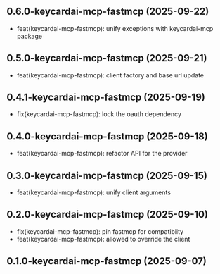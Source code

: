 ## 0.6.0-keycardai-mcp-fastmcp (2025-09-22)


- feat(keycardai-mcp-fastmcp): unify exceptions with keycardai-mcp package

## 0.5.0-keycardai-mcp-fastmcp (2025-09-21)


- feat(keycardai-mcp-fastmcp): client factory and base url update

## 0.4.1-keycardai-mcp-fastmcp (2025-09-19)


- fix(keycardai-mcp-fastmcp): lock the oauth dependency

## 0.4.0-keycardai-mcp-fastmcp (2025-09-18)


- feat(keycardai-mcp-fastmcp): refactor API for the provider

## 0.3.0-keycardai-mcp-fastmcp (2025-09-15)


- feat(keycardai-mcp-fastmcp): unify client arguments

## 0.2.0-keycardai-mcp-fastmcp (2025-09-10)


- fix(keycardai-mcp-fastmcp): pin fastmcp for compatibiity
- feat(keycardai-mcp-fastmcp): allowed to override the client

## 0.1.0-keycardai-mcp-fastmcp (2025-09-07)
